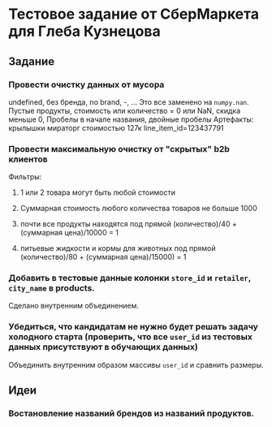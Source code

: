 # Тестовое задание от СберМаркета для Глеба Кузнецова

## Задание

### Провести очистку данных от мусора
undefined, без бренда, no brand, -, ... Это все заменено на `numpy.nan`.
Пустые продукты, стоимость или количество = 0 или NaN, скидка меньше 0,
Пробелы в начале названия, двойные пробелы
Артефакты: крылышки мираторг стоимостью 127к line_item_id=123437791	

### Провести максимальную очистку от "скрытых" b2b клиентов
Фильтры:
1) 1 или 2 товара могут быть любой стоимости

2) Суммарная стоимость любого количества товаров не больше 1000

3) почти все продукты находятся под прямой (количество)/40 + (суммарная цена)/10000 = 1

4) питьевые жидкости и кормы для животных под прямой (количество)/80 + (суммарная цена)/15000) = 1

### Добавить в тестовые данные колонки `store_id` и `retailer`, `city_name` в products.

Сделано внутренним объединением.

### Убедиться, что кандидатам не нужно будет решать задачу холодного старта (проверить, что все `user_id` из тестовых данных присутствуют в обучающих данных)

Объединить внутренним образом массивы `user_id` и сравнить размеры.

## Идеи

### Востановление названий брендов из названий продуктов.
